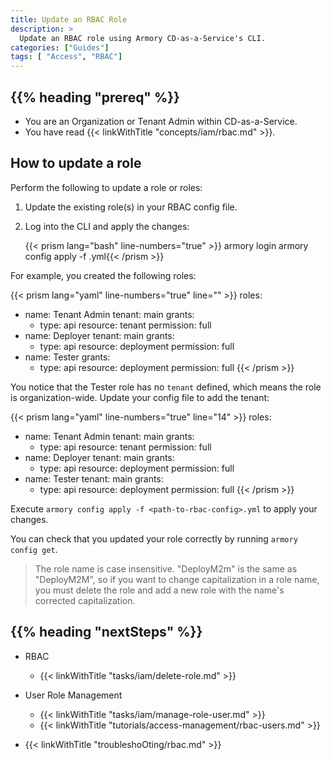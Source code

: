 ```yaml
---
title: Update an RBAC Role
description: >
  Update an RBAC role using Armory CD-as-a-Service's CLI.
categories: ["Guides"]
tags: [ "Access", "RBAC"]
---
```


## {{% heading "prereq" %}}

* You are an Organization or Tenant Admin within CD-as-a-Service.
* You have read {{< linkWithTitle "concepts/iam/rbac.md" >}}.

## How to update a role

Perform the following to update a role or roles:

1. Update the existing role(s) in your RBAC config file.
1. Log into the CLI and apply the changes:

   {{< prism lang="bash" line-numbers="true" >}}
   armory login
   armory config apply -f <path-to-rbac-config>.yml{{< /prism >}}


For example, you created the following roles:

{{< prism lang="yaml" line-numbers="true" line="" >}}
roles:
  - name: Tenant Admin
    tenant: main
    grants:
      - type: api
        resource: tenant
        permission: full
  - name: Deployer
    tenant: main
    grants:
      - type: api
        resource: deployment
        permission: full
  - name: Tester
    grants:
      - type: api
        resource: deployment
        permission: full
{{< /prism >}}

You notice that the Tester role has no `tenant` defined, which means the role is organization-wide. Update your config file to add the tenant:

{{< prism lang="yaml" line-numbers="true" line="14" >}}
roles:
  - name: Tenant Admin
    tenant: main
    grants:
      - type: api
        resource: tenant
        permission: full
  - name: Deployer
    tenant: main
    grants:
      - type: api
        resource: deployment
        permission: full
  - name: Tester
    tenant: main
    grants:
      - type: api
        resource: deployment
        permission: full
{{< /prism >}}

Execute `armory config apply -f <path-to-rbac-config>.yml` to apply your changes.

You can check that you updated your role correctly by running `armory config get`.

>The role name is case insensitive. "DeployM2m" is the same as "DeployM2M", so if you want to change capitalization in a role name, you must delete the role and add a new role with the name's corrected capitalization.

## {{% heading "nextSteps" %}}

* RBAC
   * {{< linkWithTitle "tasks/iam/delete-role.md" >}}

* User Role Management
   * {{< linkWithTitle "tasks/iam/manage-role-user.md" >}}
   * {{< linkWithTitle "tutorials/access-management/rbac-users.md" >}}

* {{< linkWithTitle "troubleshoOting/rbac.md" >}}
